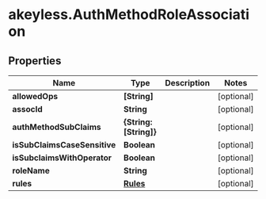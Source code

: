 # akeyless.AuthMethodRoleAssociation

## Properties

Name | Type | Description | Notes
------------ | ------------- | ------------- | -------------
**allowedOps** | **[String]** |  | [optional] 
**assocId** | **String** |  | [optional] 
**authMethodSubClaims** | **{String: [String]}** |  | [optional] 
**isSubClaimsCaseSensitive** | **Boolean** |  | [optional] 
**isSubclaimsWithOperator** | **Boolean** |  | [optional] 
**roleName** | **String** |  | [optional] 
**rules** | [**Rules**](Rules.md) |  | [optional] 


